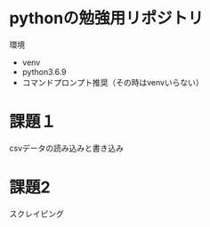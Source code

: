 # pythonの勉強用リポジトリ
環境<br>
- venv
- python3.6.9
- コマンドプロンプト推奨（その時はvenvいらない）

# 課題１
csvデータの読み込みと書き込み
# 課題2
スクレイピング
